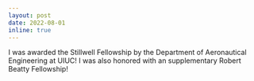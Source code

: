 ```yaml
---
layout: post
date: 2022-08-01
inline: true
---
```


I was awarded the Stillwell Fellowship by the Department of Aeronautical Engineering at UIUC! I was also honored with an supplementary Robert Beatty Fellowship!
